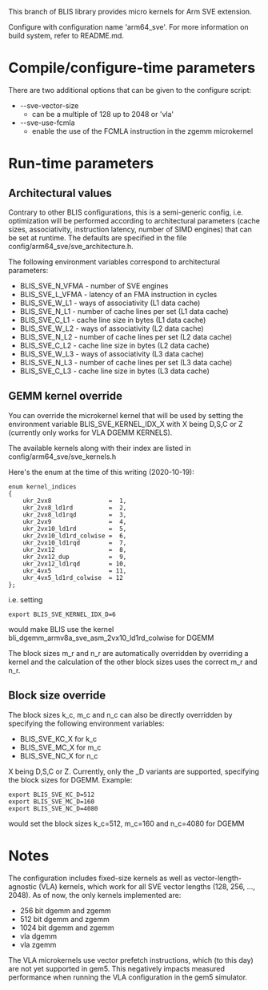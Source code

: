 This branch of BLIS library provides micro kernels for Arm SVE extension.

Configure with configuration name 'arm64_sve'. For more information on build system,
refer to README.md.

# Compile/configure-time parameters #

There are two additional options that can be given to the configure script:
 - --sve-vector-size
   - can be a multiple of 128 up to 2048 or 'vla'
 - --sve-use-fcmla
   - enable the use of the FCMLA instruction in the zgemm microkernel


# Run-time parameters #

## Architectural values ##

Contrary to other BLIS configurations, this is a semi-generic config, i.e. optimization will be performed according to architectural parameters (cache sizes, associativity, instruction latency, number of SIMD engines) that can be set at runtime. The defaults are specified in the file config/arm64_sve/sve_architecture.h.

The following environment variables correspond to architectural parameters:
 - BLIS_SVE_N_VFMA - number of SVE engines
 - BLIS_SVE_L_VFMA - latency of an FMA instruction in cycles
 - BLIS_SVE_W_L1 - ways of associativity (L1 data cache)
 - BLIS_SVE_N_L1 - number of cache lines per set (L1 data cache)
 - BLIS_SVE_C_L1 - cache line size in bytes (L1 data cache)
 - BLIS_SVE_W_L2 - ways of associativity (L2 data cache)
 - BLIS_SVE_N_L2 - number of cache lines per set (L2 data cache)
 - BLIS_SVE_C_L2 - cache line size in bytes (L2 data cache)
 - BLIS_SVE_W_L3 - ways of associativity (L3 data cache)
 - BLIS_SVE_N_L3 - number of cache lines per set (L3 data cache)
 - BLIS_SVE_C_L3 - cache line size in bytes (L3 data cache)

## GEMM kernel override ##

You can override the microkernel kernel that will be used by setting the environment variable BLIS_SVE_KERNEL_IDX_X with X being D,S,C or Z (currently only works for VLA DGEMM KERNELS).

The available kernels along with their index are listed in config/arm64_sve/sve_kernels.h

Here's the enum at the time of this writing (2020-10-19):

```
enum kernel_indices
{
    ukr_2vx8                =  1,
    ukr_2vx8_ld1rd          =  2,
    ukr_2vx8_ld1rqd         =  3,
    ukr_2vx9                =  4,
    ukr_2vx10_ld1rd         =  5,
    ukr_2vx10_ld1rd_colwise =  6,
    ukr_2vx10_ld1rqd        =  7,
    ukr_2vx12               =  8,
    ukr_2vx12_dup           =  9,
    ukr_2vx12_ld1rqd        = 10,
    ukr_4vx5                = 11,
    ukr_4vx5_ld1rd_colwise  = 12
};
```

i.e. setting 
```
export BLIS_SVE_KERNEL_IDX_D=6
```
would make BLIS use the kernel bli_dgemm_armv8a_sve_asm_2vx10_ld1rd_colwise for DGEMM

The block sizes m_r and n_r are automatically overridden by overriding a kernel and the calculation of the other block sizes uses the correct m_r and n_r.

## Block size override ##

The block sizes k_c, m_c and n_c can also be directly overridden by specifying the following environment variables:

- BLIS_SVE_KC_X for k_c
- BLIS_SVE_MC_X for m_c
- BLIS_SVE_NC_X for n_c

X being D,S,C or Z. Currently, only the _D variants are supported, specifying the block sizes for DGEMM. Example:

```
export BLIS_SVE_KC_D=512
export BLIS_SVE_MC_D=160
export BLIS_SVE_NC_D=4080
```

would set the block sizes k_c=512, m_c=160 and n_c=4080 for DGEMM

# Notes #

The configuration includes fixed-size kernels as well as vector-length-agnostic (VLA) kernels, which work for all SVE vector lengths (128, 256, ..., 2048). As of now, the only kernels implemented are:
 - 256 bit dgemm and zgemm
 - 512 bit dgemm and zgemm
 - 1024 bit dgemm and zgemm
 - vla dgemm
 - vla zgemm

The VLA microkernels use vector prefetch instructions, which (to this day) are
not yet supported in gem5. This negatively impacts measured performance when
running the VLA configuration in the gem5 simulator.

